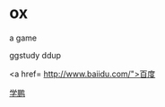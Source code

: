 # ox
a game

ggstudy ddup

<a href= http://www.baiidu.com/">百度</a>

<a href=https://github.com/hu00xp>学鹏</a>
